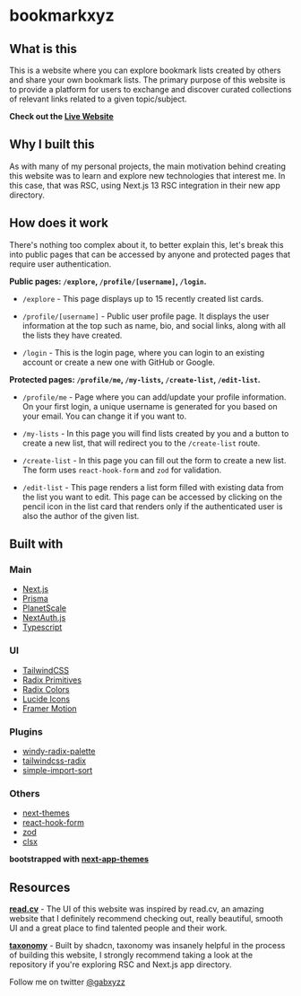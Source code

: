 # bookmarkxyz

## What is this

This is a website where you can explore bookmark lists created by others and share your own bookmark lists. The primary purpose of this website is to provide a platform for users to exchange and discover curated collections of relevant links related to a given topic/subject.

**Check out the [Live Website](https://bookmarkxyz.vercel.app/)**

## Why I built this

As with many of my personal projects, the main motivation behind creating this website was to learn and explore new technologies that interest me. In this case, that was RSC, using Next.js 13 RSC integration in their new app directory.

## How does it work

There's nothing too complex about it, to better explain this, let's break this into public pages that can be accessed by anyone and protected pages that require user authentication.

**Public pages: `/explore`, `/profile/[username]`, `/login`.**

- `/explore` - This page displays up to 15 recently created list cards.

- `/profile/[username]` - Public user profile page. It displays the user information at the top such as name, bio, and social links, along with all the lists they have created.

- `/login` - This is the login page, where you can login to an existing account or create a new one with GitHub or Google.

**Protected pages: `/profile/me`, `/my-lists`, `/create-list`, `/edit-list`.**

- `/profile/me` - Page where you can add/update your profile information. On your first login, a unique username is generated for you based on your email. You can change it if you want to.

- `/my-lists` - In this page you will find lists created by you and a button to create a new list, that will redirect you to the `/create-list` route.

- `/create-list` - In this page you can fill out the form to create a new list. The form uses `react-hook-form` and `zod` for validation.

- `/edit-list` - This page renders a list form filled with existing data from the list you want to edit. This page can be accessed by clicking on the pencil icon in the list card that renders only if the authenticated user is also the author of the given list.

## Built with

### Main

- [Next.js](https://nextjs.org)
- [Prisma](https://www.prisma.io)
- [PlanetScale](https://planetscale.com)
- [NextAuth.js](https://next-auth.js.org)
- [Typescript](https://www.typescriptlang.org)

### UI

- [TailwindCSS](https://tailwindcss.com)
- [Radix Primitives](https://www.radix-ui.com)
- [Radix Colors](https://www.radix-ui.com/colors)
- [Lucide Icons](https://lucide.dev)
- [Framer Motion](https://www.framer.com/motion)

### Plugins

- [windy-radix-palette](https://github.com/brattonross/windy-radix-palette)
- [tailwindcss-radix](https://github.com/ecklf/tailwindcss-radix)
- [simple-import-sort](https://github.com/lydell/eslint-plugin-simple-import-sort)

### Others

- [next-themes](https://github.com/pacocoursey/next-themes)
- [react-hook-form](https://github.com/react-hook-form/react-hook-form)
- [zod](https://github.com/colinhacks/zod)
- [clsx](https://github.com/lukeed/clsx)

**bootstrapped with [next-app-themes](https://github.com/gabxyz/next-app-themes)**

## Resources

**[read.cv](https://read.cv)** - The UI of this website was inspired by read.cv, an amazing website that I definitely recommend checking out, really beautiful, smooth UI and a great place to find talented people and their work.

**[taxonomy](https://github.com/shadcn/taxonomy)** - Built by shadcn, taxonomy was insanely helpful in the process of building this website, I strongly recommend taking a look at the repository if you're exploring RSC and Next.js app directory.

Follow me on twitter [@gabxyzz](https://twitter.com/gabxyzz)
